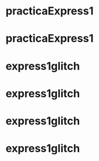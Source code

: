 # practicaExpress1
# practicaExpress1
# express1glitch
# express1glitch
# express1glitch
# express1glitch
